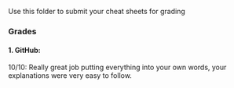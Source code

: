 Use this folder to submit your cheat sheets for grading


### Grades
#### 1. GitHub: 
10/10: Really great job putting everything into your own words, your explanations were very easy to follow. 